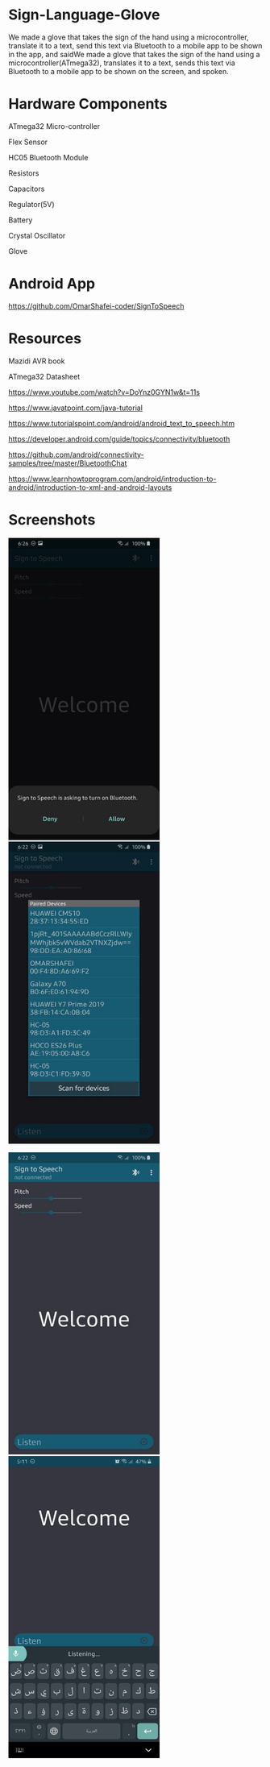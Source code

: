 # Sign-Language-Glove
We made a glove that takes the sign of the hand using a microcontroller, translate it to a text, send this text via Bluetooth to a mobile app to be shown in the app, and saidWe made a glove that takes the sign of the hand using a microcontroller(ATmega32), translates it to a text, sends this text via Bluetooth to a mobile app to be shown on the screen, and spoken.
# Hardware Components
ATmega32 Micro-controller

Flex Sensor

HC05 Bluetooth Module

Resistors

Capacitors

Regulator(5V)

Battery

Crystal Oscillator

Glove

# Android App
https://github.com/OmarShafei-coder/SignToSpeech
# Resources
Mazidi AVR book

ATmega32 Datasheet

https://www.youtube.com/watch?v=DoYnz0GYN1w&t=11s

https://www.javatpoint.com/java-tutorial

https://www.tutorialspoint.com/android/android_text_to_speech.htm

https://developer.android.com/guide/topics/connectivity/bluetooth

https://github.com/android/connectivity-samples/tree/master/BluetoothChat

https://www.learnhowtoprogram.com/android/introduction-to-android/introduction-to-xml-and-android-layouts

# Screenshots

<img src="Screenshots/Screen1.png" width="300" height="600" >   <img src="Screenshots/Screen2.png" width="300" height="600" >

<img src="Screenshots/Screen3.png" width="300" height="600" >   <img src="Screenshots/Screen4.png" width="300" height="600" >


